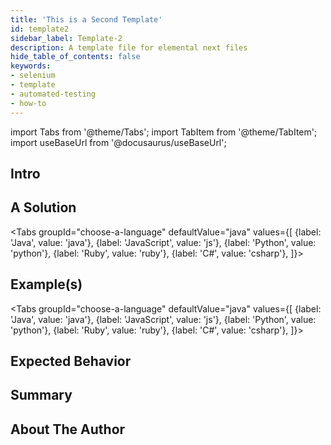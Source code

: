 ```yaml
---
title: 'This is a Second Template'
id: template2
sidebar_label: Template-2
description: A template file for elemental next files
hide_table_of_contents: false
keywords:
- selenium
- template
- automated-testing
- how-to
---
```


import Tabs from '@theme/Tabs';
import TabItem from '@theme/TabItem';
import useBaseUrl from '@docusaurus/useBaseUrl';


## Intro

<!-- Write 1-3 paragraphs introducing a problem or use case, and what your tip will be teaching the reader -->

## A Solution

<Tabs
groupId="choose-a-language"
defaultValue="java"
values={[
{label: 'Java', value: 'java'},
{label: 'JavaScript', value: 'js'},
{label: 'Python', value: 'python'},
{label: 'Ruby', value: 'ruby'},
{label: 'C#', value: 'csharp'},
]}>

<TabItem value="java">

<!-- Write your solution which can be 1-2 paragraphs, a bulleted list or a combination of both -->

</TabItem>
<TabItem value="js">

<!-- Write your solution which can be 1-2 paragraphs, a bulleted list or a combination of both -->

</TabItem>
<TabItem value="python">

<!-- Write your solution which can be 1-2 paragraphs, a bulleted list or a combination of both -->

</TabItem>
<TabItem value="ruby">

<!-- Write your solution which can be 1-2 paragraphs, a bulleted list or a combination of both -->

</TabItem>

<TabItem value="csharp">

<!-- Write your solution which can be 1-2 paragraphs, a bulleted list or a combination of both -->

</TabItem>
</Tabs>

## Example(s)

<Tabs
groupId="choose-a-language"
defaultValue="java"
values={[
{label: 'Java', value: 'java'},
{label: 'JavaScript', value: 'js'},
{label: 'Python', value: 'python'},
{label: 'Ruby', value: 'ruby'},
{label: 'C#', value: 'csharp'},
]}>

<TabItem value="java">

<!-- Show your example solution in any of the following : paragraphs, a bulleted list, ordered and unordered lists and include images, code snippets -->

</TabItem>
<TabItem value="js">

<!-- Show your example solution in any of the following : paragraphs, a bulleted list, ordered and unordered lists and include images, code snippets -->

</TabItem>
<TabItem value="python">

<!-- Show your example solution in any of the following : paragraphs, a bulleted list, ordered and unordered lists and include images, code snippets -->

</TabItem>
<TabItem value="ruby">

<!-- Show your example solution in any of the following : paragraphs, a bulleted list, ordered and unordered lists and include images, code snippets -->

</TabItem>

<TabItem value="csharp">

<!-- Show your example solution in any of the following : paragraphs, a bulleted list, ordered and unordered lists and include images, code snippets -->

</TabItem>
</Tabs>

## Expected Behavior

<!-- Write your expected behavior of the solutions provided as 1-2 paragraphs, a bulleted list or a combination of both -->

## Summary

<!-- Write a summary of the key points listed above and conclude the tip. This should be 3-4 sentences. -->

## About The Author

<!-- Write a short bio, 2-3 sentences and include any links to contact you (LinkedIn, Twitter, website, etc) -->
